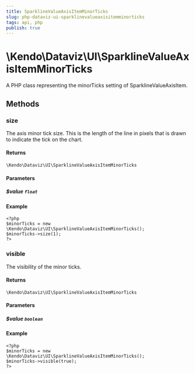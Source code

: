```yaml
---
title: SparklineValueAxisItemMinorTicks
slug: php-dataviz-ui-sparklinevalueaxisitemminorticks
tags: api, php
publish: true
---
```


# \Kendo\Dataviz\UI\SparklineValueAxisItemMinorTicks

A PHP class representing the minorTicks setting of SparklineValueAxisItem.


## Methods

### size
The axis minor tick size. This is the length of the line in pixels that is drawn to indicate the tick on the chart.

#### Returns
`\Kendo\Dataviz\UI\SparklineValueAxisItemMinorTicks`

#### Parameters

##### $value `float`



#### Example 
    <?php
    $minorTicks = new \Kendo\Dataviz\UI\SparklineValueAxisItemMinorTicks();
    $minorTicks->size(1);
    ?>

### visible
The visibility of the minor ticks.

#### Returns
`\Kendo\Dataviz\UI\SparklineValueAxisItemMinorTicks`

#### Parameters

##### $value `boolean`



#### Example 
    <?php
    $minorTicks = new \Kendo\Dataviz\UI\SparklineValueAxisItemMinorTicks();
    $minorTicks->visible(true);
    ?>

